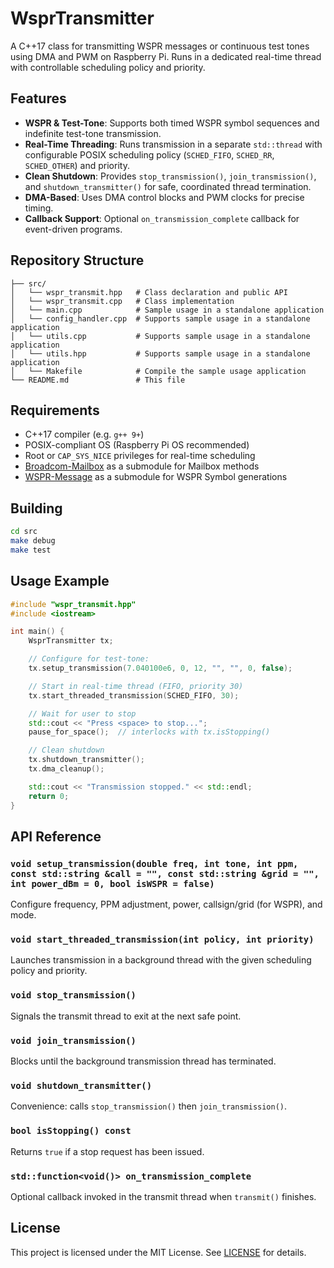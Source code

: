 # WsprTransmitter

A C++17 class for transmitting WSPR messages or continuous test tones using DMA and PWM on Raspberry Pi. Runs in a dedicated real-time thread with controllable scheduling policy and priority.

## Features

- **WSPR & Test-Tone**: Supports both timed WSPR symbol sequences and indefinite test-tone transmission.
- **Real-Time Threading**: Runs transmission in a separate `std::thread` with configurable POSIX scheduling policy (`SCHED_FIFO`, `SCHED_RR`, `SCHED_OTHER`) and priority.
- **Clean Shutdown**: Provides `stop_transmission()`, `join_transmission()`, and `shutdown_transmitter()` for safe, coordinated thread termination.
- **DMA-Based**: Uses DMA control blocks and PWM clocks for precise timing.
- **Callback Support**: Optional `on_transmission_complete` callback for event-driven programs.

## Repository Structure

```text
├── src/
│   └── wspr_transmit.hpp   # Class declaration and public API
│   └── wspr_transmit.cpp   # Class implementation
│   └── main.cpp            # Sample usage in a standalone application
│   └── config_handler.cpp  # Supports sample usage in a standalone application
│   └── utils.cpp           # Supports sample usage in a standalone application
│   └── utils.hpp           # Supports sample usage in a standalone application
│   └── Makefile            # Compile the sample usage application
└── README.md               # This file
```

## Requirements

- C++17 compiler (e.g. `g++ 9+`)
- POSIX-compliant OS (Raspberry Pi OS recommended)
- Root or `CAP_SYS_NICE` privileges for real-time scheduling
- [Broadcom-Mailbox](https://github.com/lbussy/Broadcom-Mailbox) as a submodule for Mailbox methods
- [WSPR-Message](https://github.com/lbussy/WSPR-Message) as a submodule for WSPR Symbol generations

## Building

```bash
cd src
make debug
make test
```

## Usage Example

```cpp
#include "wspr_transmit.hpp"
#include <iostream>

int main() {
    WsprTransmitter tx;

    // Configure for test-tone:
    tx.setup_transmission(7.040100e6, 0, 12, "", "", 0, false);

    // Start in real-time thread (FIFO, priority 30)
    tx.start_threaded_transmission(SCHED_FIFO, 30);

    // Wait for user to stop
    std::cout << "Press <space> to stop...";
    pause_for_space();  // interlocks with tx.isStopping()

    // Clean shutdown
    tx.shutdown_transmitter();
    tx.dma_cleanup();

    std::cout << "Transmission stopped." << std::endl;
    return 0;
}
```

## API Reference

### `void setup_transmission(double freq, int tone, int ppm, const std::string &call = "", const std::string &grid = "", int power_dBm = 0, bool isWSPR = false)`

Configure frequency, PPM adjustment, power, callsign/grid (for WSPR), and mode.

### `void start_threaded_transmission(int policy, int priority)`

Launches transmission in a background thread with the given scheduling policy and priority.

### `void stop_transmission()`

Signals the transmit thread to exit at the next safe point.

### `void join_transmission()`

Blocks until the background transmission thread has terminated.

### `void shutdown_transmitter()`

Convenience: calls `stop_transmission()` then `join_transmission()`.

### `bool isStopping() const`

Returns `true` if a stop request has been issued.

### `std::function<void()> on_transmission_complete`

Optional callback invoked in the transmit thread when `transmit()` finishes.

## License

This project is licensed under the MIT License. See [LICENSE](LICENSE.md) for details.
